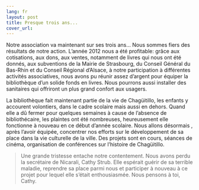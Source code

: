 ```yaml
---
lang: fr
layout: post
title: Presque trois ans...
cover_url:
---
```


Notre association va maintenant sur ses trois ans… Nous sommes fiers des résultats de notre action. L’année 2012 nous a été profitable: grâce aux cotisations, aux dons, aux ventes, notamment de livres qui nous ont été donnés, aux subventions de la Mairie de Strasbourg, du Conseil Général du Bas-Rhin et du Conseil Régional d’Alsace, à notre participation à différentes activités associatives, nous avons pu réunir assez d’argent pour équiper  la bibliothèque d’un solide fonds en livres. Nous pourrons aussi installer des sanitaires qui offriront un plus grand confort aux usagers. 

La bibliothèque fait maintenant partie de la vie de Chagüitillo, les enfants y accourent volontiers, dans le cadre scolaire mais aussi en dehors. Quand elle a dû fermer pour quelques semaines à cause de l’absence de bibliothécaire, les plaintes ont été nombreuses, heureusement elle fonctionne à nouveau en ce début d’année scolaire. Nous allons désormais , après l’avoir équipée, concentrer nos efforts sur le développement de sa place dans la vie culturelle de la ville. Des projets sont en cours, séances de cinéma, organisation de conférences sur l’histoire de Chagüitillo.

> Une grande tristesse entache notre contentement. Nous avons perdu la secrétaire de Nicarali, Cathy Strub. Elle espérait guérir de sa terrible maladie,  reprendre sa place parmi nous et participer à nouveau à ce projet pour lequel elle s’était enthousiasmée. Nous pensons à toi, Cathy.